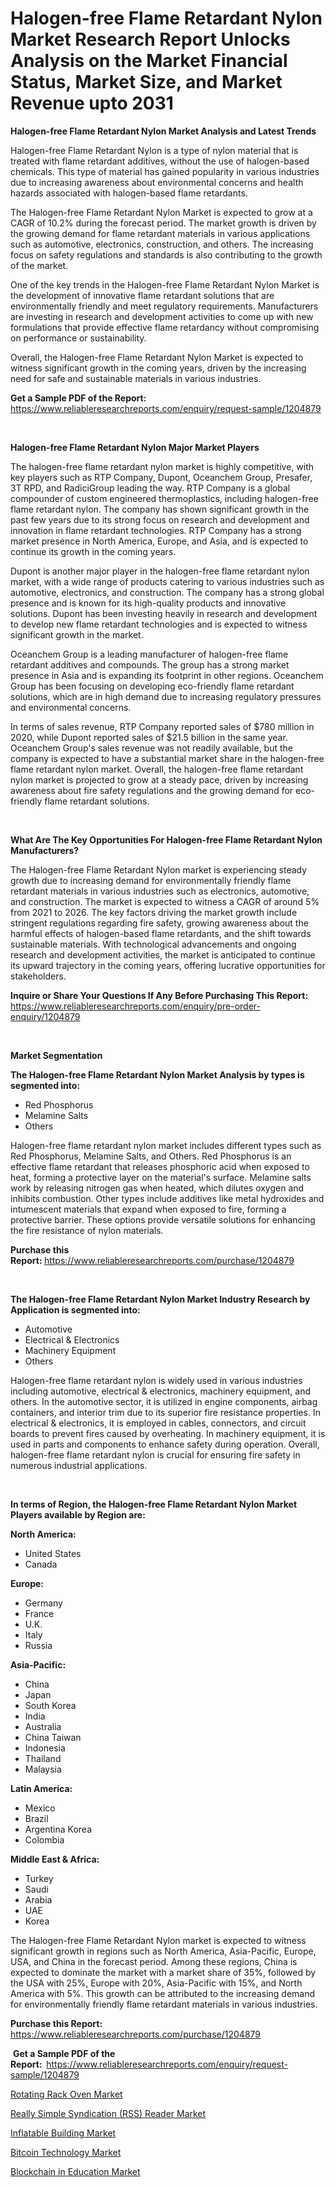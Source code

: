 <p><h1>Halogen-free Flame Retardant Nylon Market Research Report Unlocks Analysis on the Market Financial Status, Market Size, and Market Revenue upto 2031</h1></p><p><strong>Halogen-free Flame Retardant Nylon Market Analysis and Latest Trends</strong></p>
<p><p>Halogen-free Flame Retardant Nylon is a type of nylon material that is treated with flame retardant additives, without the use of halogen-based chemicals. This type of material has gained popularity in various industries due to increasing awareness about environmental concerns and health hazards associated with halogen-based flame retardants.</p><p>The Halogen-free Flame Retardant Nylon Market is expected to grow at a CAGR of 10.2% during the forecast period. The market growth is driven by the growing demand for flame retardant materials in various applications such as automotive, electronics, construction, and others. The increasing focus on safety regulations and standards is also contributing to the growth of the market.</p><p>One of the key trends in the Halogen-free Flame Retardant Nylon Market is the development of innovative flame retardant solutions that are environmentally friendly and meet regulatory requirements. Manufacturers are investing in research and development activities to come up with new formulations that provide effective flame retardancy without compromising on performance or sustainability.</p><p>Overall, the Halogen-free Flame Retardant Nylon Market is expected to witness significant growth in the coming years, driven by the increasing need for safe and sustainable materials in various industries.</p></p>
<p><strong>Get a Sample PDF of the Report:&nbsp;</strong> <a href="https://www.reliableresearchreports.com/enquiry/request-sample/1204879">https://www.reliableresearchreports.com/enquiry/request-sample/1204879</a></p>
<p>&nbsp;</p>
<p><strong>Halogen-free Flame Retardant Nylon Major Market Players</strong></p>
<p><p>The halogen-free flame retardant nylon market is highly competitive, with key players such as RTP Company, Dupont, Oceanchem Group, Presafer, 3T RPD, and RadiciGroup leading the way. RTP Company is a global compounder of custom engineered thermoplastics, including halogen-free flame retardant nylon. The company has shown significant growth in the past few years due to its strong focus on research and development and innovation in flame retardant technologies. RTP Company has a strong market presence in North America, Europe, and Asia, and is expected to continue its growth in the coming years.</p><p>Dupont is another major player in the halogen-free flame retardant nylon market, with a wide range of products catering to various industries such as automotive, electronics, and construction. The company has a strong global presence and is known for its high-quality products and innovative solutions. Dupont has been investing heavily in research and development to develop new flame retardant technologies and is expected to witness significant growth in the market.</p><p>Oceanchem Group is a leading manufacturer of halogen-free flame retardant additives and compounds. The group has a strong market presence in Asia and is expanding its footprint in other regions. Oceanchem Group has been focusing on developing eco-friendly flame retardant solutions, which are in high demand due to increasing regulatory pressures and environmental concerns.</p><p>In terms of sales revenue, RTP Company reported sales of $780 million in 2020, while Dupont reported sales of $21.5 billion in the same year. Oceanchem Group's sales revenue was not readily available, but the company is expected to have a substantial market share in the halogen-free flame retardant nylon market. Overall, the halogen-free flame retardant nylon market is projected to grow at a steady pace, driven by increasing awareness about fire safety regulations and the growing demand for eco-friendly flame retardant solutions.</p></p>
<p>&nbsp;</p>
<p><strong>What Are The Key Opportunities For Halogen-free Flame Retardant Nylon Manufacturers?</strong></p>
<p><p>The Halogen-free Flame Retardant Nylon market is experiencing steady growth due to increasing demand for environmentally friendly flame retardant materials in various industries such as electronics, automotive, and construction. The market is expected to witness a CAGR of around 5% from 2021 to 2026. The key factors driving the market growth include stringent regulations regarding fire safety, growing awareness about the harmful effects of halogen-based flame retardants, and the shift towards sustainable materials. With technological advancements and ongoing research and development activities, the market is anticipated to continue its upward trajectory in the coming years, offering lucrative opportunities for stakeholders.</p></p>
<p><strong>Inquire or Share Your Questions If Any Before Purchasing This Report:</strong> <a href="https://www.reliableresearchreports.com/enquiry/pre-order-enquiry/1204879">https://www.reliableresearchreports.com/enquiry/pre-order-enquiry/1204879</a></p>
<p>&nbsp;</p>
<p><strong>Market Segmentation</strong></p>
<p><strong>The Halogen-free Flame Retardant Nylon Market Analysis by types is segmented into:</strong></p>
<p><ul><li>Red Phosphorus</li><li>Melamine Salts</li><li>Others</li></ul></p>
<p><p>Halogen-free flame retardant nylon market includes different types such as Red Phosphorus, Melamine Salts, and Others. Red Phosphorus is an effective flame retardant that releases phosphoric acid when exposed to heat, forming a protective layer on the material's surface. Melamine salts work by releasing nitrogen gas when heated, which dilutes oxygen and inhibits combustion. Other types include additives like metal hydroxides and intumescent materials that expand when exposed to fire, forming a protective barrier. These options provide versatile solutions for enhancing the fire resistance of nylon materials.</p></p>
<p><strong>Purchase this Report:&nbsp;</strong><a href="https://www.reliableresearchreports.com/purchase/1204879">https://www.reliableresearchreports.com/purchase/1204879</a></p>
<p>&nbsp;</p>
<p><strong>The Halogen-free Flame Retardant Nylon Market Industry Research by Application is segmented into:</strong></p>
<p><ul><li>Automotive</li><li>Electrical & Electronics</li><li>Machinery Equipment</li><li>Others</li></ul></p>
<p><p>Halogen-free flame retardant nylon is widely used in various industries including automotive, electrical & electronics, machinery equipment, and others. In the automotive sector, it is utilized in engine components, airbag containers, and interior trim due to its superior fire resistance properties. In electrical & electronics, it is employed in cables, connectors, and circuit boards to prevent fires caused by overheating. In machinery equipment, it is used in parts and components to enhance safety during operation. Overall, halogen-free flame retardant nylon is crucial for ensuring fire safety in numerous industrial applications.</p></p>
<p>&nbsp;</p>
<p><strong>In terms of Region, the Halogen-free Flame Retardant Nylon Market Players available by Region are:</strong></p>
<p>
    <p> <strong> North America: </strong>
        <ul>
            <li>United States</li>
            <li>Canada</li>
        </ul>
        </p> 
    <p> <strong> Europe: </strong>
        <ul>
            <li>Germany</li>
            <li>France</li>
            <li>U.K.</li>
            <li>Italy</li>
            <li>Russia</li>
        </ul>
        </p> 
    <p> <strong> Asia-Pacific: </strong>
        <ul>
            <li>China</li>
            <li>Japan</li>
            <li>South Korea</li>
            <li>India</li>
            <li>Australia</li>
            <li>China Taiwan</li>
            <li>Indonesia</li>
            <li>Thailand</li>
            <li>Malaysia</li>
        </ul>
        </p> 
    <p> <strong> Latin America: </strong>
        <ul>
            <li>Mexico</li>
            <li>Brazil</li>
            <li>Argentina Korea</li>
            <li>Colombia</li>
        </ul>
        </p> 
    <p> <strong> Middle East & Africa: </strong>
        <ul>
            <li>Turkey</li>
            <li>Saudi</li>
            <li>Arabia</li>
            <li>UAE</li>
            <li>Korea</li>
        </ul>
    </p>
    </p>
<p><p>The Halogen-free Flame Retardant Nylon market is expected to witness significant growth in regions such as North America, Asia-Pacific, Europe, USA, and China in the forecast period. Among these regions, China is expected to dominate the market with a market share of 35%, followed by the USA with 25%, Europe with 20%, Asia-Pacific with 15%, and North America with 5%. This growth can be attributed to the increasing demand for environmentally friendly flame retardant materials in various industries.</p></p>
<p><strong>Purchase this Report: </strong><a href="https://www.reliableresearchreports.com/purchase/1204879">https://www.reliableresearchreports.com/purchase/1204879</a></p>
<p>&nbsp;<strong>Get a Sample PDF of the Report:&nbsp;&nbsp;</strong><a href="https://www.reliableresearchreports.com/enquiry/request-sample/1204879">https://www.reliableresearchreports.com/enquiry/request-sample/1204879</a></p>
<p><strong></strong></p>
<p><p><a href="https://github.com/Chiragrp22/Market-Research-Report-List-3/blob/main/rotating-rack-oven-market.md">Rotating Rack Oven Market</a></p><p><a href="https://github.com/derrinmiltonellis35gcl/Market-Research-Report-List-1/blob/main/really-simple-syndication-rss-reader-market.md">Really Simple Syndication (RSS) Reader Market</a></p><p><a href="https://github.com/lababdou/Market-Research-Report-List-2/blob/main/inflatable-building-market.md">Inflatable Building Market</a></p><p><a href="https://github.com/Sherrillcrooksxa8i18ucf2m/Market-Research-Report-List-1/blob/main/bitcoin-technology-market.md">Bitcoin Technology Market</a></p><p><a href="https://github.com/khansimonweber1lqujlwoz15d/Market-Research-Report-List-1/blob/main/blockchain-in-education-market.md">Blockchain in Education Market</a></p></p>